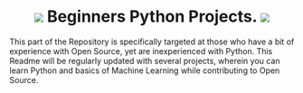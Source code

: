 <h1 align ="center"> <img src="https://img.icons8.com/color/48/000000/python.png"/> Beginners Python Projects. <img src="https://img.icons8.com/color/48/000000/python.png"/></h1>


This part of the Repository is specifically targeted at those who have a bit of experience with Open Source, yet are inexperienced with Python.
This Readme will be regularly updated with several projects, wherein you can learn Python  and basics of Machine Learning while contributing to Open Source.
